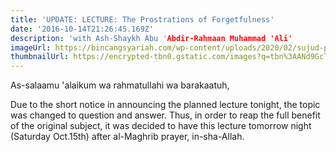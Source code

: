 ```yaml
---
title: 'UPDATE: LECTURE: The Prostrations of Forgetfulness'
date: '2016-10-14T21:26:45.169Z'
description: 'with Ash-Shaykh Abu 'Abdir-Rahmaan Muhammad 'Ali'
imageUrl: https://bincangsyariah.com/wp-content/uploads/2020/02/sujud-pada-bantal-1.jpg
thumbnailUrl: https://encrypted-tbn0.gstatic.com/images?q=tbn%3AANd9GcTOGTcSMj1iMY963FR6h6cJlJqtGn3uhyjHfFU9HEDsI2v2MDgW&usqp=CAU
---
```


As-salaamu 'alaikum wa rahmatullahi wa barakaatuh,

Due to the short notice in announcing the planned lecture tonight, the topic was changed to question and answer. Thus, in order to reap the full benefit of the original subject, it was decided to have this lecture tomorrow night (Saturday Oct.15th) after al-Maghrib prayer, in-sha-Allah.
